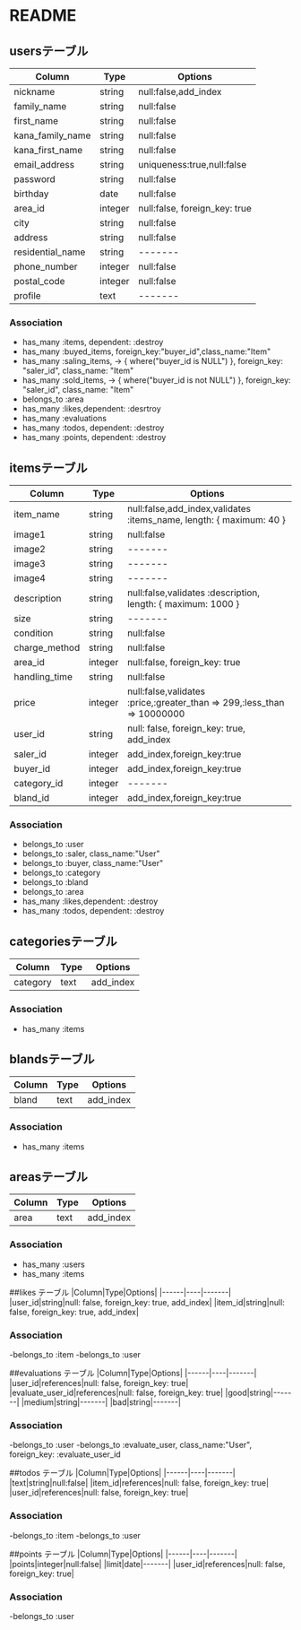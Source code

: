 # README

## usersテーブル

|Column|Type|Options|
|------|----|-------|
|nickname|string|null:false,add_index|
|family_name|string|null:false|
|first_name|string|null:false|
|kana_family_name|string|null:false|
|kana_first_name|string|null:false|
|email_address|string|uniqueness:true,null:false|
|password|string|null:false|
|birthday|date|null:false|
|area_id|integer|null:false, foreign_key: true|
|city|string|null:false|
|address|string|null:false|
|residential_name|string|-------|
|phone_number|integer|null:false|
|postal_code|integer|null:false|
|profile|text|-------|

### Association
- has_many :items, dependent: :destroy
- has_many :buyed_items, foreign_key:"buyer_id",class_name:"Item"
- has_many :saling_items, -> { where("buyer_id is NULL") }, foreign_key: "saler_id", class_name: "Item"
- has_many :sold_items, -> { where("buyer_id is not NULL") }, foreign_key: "saler_id", class_name: "Item"
- belongs_to :area
- has_many :likes,dependent: :desrtroy
- has_many :evaluations
- has_many :todos, dependent: :destroy
- has_many :points, dependent: :destroy

## itemsテーブル

|Column|Type|Options|
|------|----|-------|
|item_name|string|null:false,add_index,validates :items_name, length: { maximum: 40 }|
|image1|string|null:false|
|image2|string|-------|
|image3|string|-------|
|image4|string|-------|
|description|string|null:false,validates :description, length: { maximum: 1000 }|
|size|string|-------|
|condition|string|null:false|
|charge_method|string|null:false|
|area_id|integer|null:false, foreign_key: true|
|handling_time|string|null:false|
|price|integer|null:false,validates :price,:greater_than => 299,:less_than => 10000000|
|user_id|string|null: false, foreign_key: true, add_index|
|saler_id|integer|add_index,foreign_key:true|
|buyer_id|integer|add_index,foreign_key:true|
|category_id|integer|-------|
|bland_id|integer|add_index,foreign_key:true|

### Association
- belongs_to :user
- belongs_to :saler, class_name:"User"
- belongs_to :buyer, class_name:"User"
- belongs_to :category
- belongs_to :bland
- belongs_to :area
- has_many :likes,dependent: :destroy
- has_many :todos, dependent: :destroy

## categoriesテーブル

|Column|Type|Options|
|------|----|-------|
|category|text|add_index|

### Association
- has_many :items


## blandsテーブル

|Column|Type|Options|
|------|----|-------|
|bland|text|add_index|

### Association
- has_many :items

## areasテーブル

|Column|Type|Options|
|------|----|-------|
|area|text|add_index|
### Association
- has_many :users
- has_many :items

##likes テーブル
|Column|Type|Options|
|------|----|-------|
|user_id|string|null: false, foreign_key: true, add_index|
|item_id|string|null: false, foreign_key: true, add_index|

### Association
-belongs_to :item
-belongs_to :user

##evaluations テーブル
|Column|Type|Options|
|------|----|-------|
|user_id|references|null: false, foreign_key: true|
|evaluate_user_id|references|null: false, foreign_key: true|
|good|string|-------|
|medium|string|-------|
|bad|string|-------|

### Association
-belongs_to :user
-belongs_to :evaluate_user, class_name:"User", foreign_key: :evaluate_user_id

##todos テーブル
|Column|Type|Options|
|------|----|-------|
|text|string|null:false|
|item_id|references|null: false, foreign_key: true|
|user_id|references|null: false, foreign_key: true|

### Association
-belongs_to :item
-belongs_to :user

##points テーブル
|Column|Type|Options|
|------|----|-------|
|points|integer|null:false|
|limit|date|-------|
|user_id|references|null: false, foreign_key: true|

### Association
-belongs_to :user
